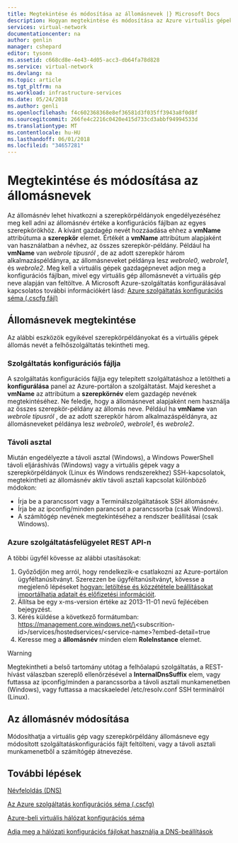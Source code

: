 ```yaml
---
title: Megtekintése és módosítása az állomásnevek |} Microsoft Docs
description: Hogyan megtekintése és módosítása az Azure virtuális gépek állomásnevek, webes és feldolgozói szerepkörök névfeloldás
services: virtual-network
documentationcenter: na
author: genlin
manager: cshepard
editor: tysonn
ms.assetid: c668cd8e-4e43-4d05-acc3-db64fa78d828
ms.service: virtual-network
ms.devlang: na
ms.topic: article
ms.tgt_pltfrm: na
ms.workload: infrastructure-services
ms.date: 05/24/2018
ms.author: genli
ms.openlocfilehash: f4c602368368e8ef36581d3f035ff3943a8f0d8f
ms.sourcegitcommit: 266fe4c2216c0420e415d733cd3abbf94994533d
ms.translationtype: MT
ms.contentlocale: hu-HU
ms.lasthandoff: 06/01/2018
ms.locfileid: "34657281"
---
```

# <a name="viewing-and-modifying-hostnames"></a>Megtekintése és módosítása az állomásnevek
Az állomásnév lehet hivatkozni a szerepkörpéldányok engedélyezéséhez meg kell adni az állomásnév értéke a konfigurációs fájlban az egyes szerepkörökhöz. A kívánt gazdagép nevét hozzáadása ehhez a **vmName** attribútuma a **szerepkör** elemet. Értékét a **vmName** attribútum alapjaként van használatban a névhez, az összes szerepkör-példány. Például ha **vmName** van *webrole típusról* , de az adott szerepkör három alkalmazáspéldányra, az állomásneveket példánya lesz *webrole0*, *webrole1*, és *webrole2*. Meg kell a virtuális gépek gazdagépnevet adjon meg a konfigurációs fájlban, mivel egy virtuális gép állomásnevét a virtuális gép neve alapján van feltöltve. A Microsoft Azure-szolgáltatás konfigurálásával kapcsolatos további információkért lásd: [Azure szolgáltatás konfigurációs séma (.cscfg fájl)](https://msdn.microsoft.com/library/azure/ee758710.aspx)

## <a name="viewing-hostnames"></a>Állomásnevek megtekintése
Az alábbi eszközök egyikével szerepkörpéldányokat és a virtuális gépek állomás nevét a felhőszolgáltatás tekintheti meg.

### <a name="service-configuration-file"></a>Szolgáltatás konfigurációs fájlja
A szolgáltatás konfigurációs fájlja egy telepített szolgáltatáshoz a letöltheti a **konfigurálása** panel az Azure-portálon a szolgáltatást. Majd kereshet a **vmName** az attribútum a **szerepkörnév** elem gazdagép nevének megtekintéséhez. Ne feledje, hogy a állomásnevet alapjaként nem használja az összes szerepkör-példány az állomás neve. Például ha **vmName** van *webrole típusról* , de az adott szerepkör három alkalmazáspéldányra, az állomásneveket példánya lesz *webrole0*, *webrole1*, és *webrole2*.

### <a name="remote-desktop"></a>Távoli asztal
Miután engedélyezte a távoli asztal (Windows), a Windows PowerShell távoli eljáráshívás (Windows) vagy a virtuális gépek vagy a szerepkörpéldányok (Linux és Windows rendszerekhez) SSH-kapcsolatok, megtekintheti az állomásnév aktív távoli asztali kapcsolat különböző módokon:

* Írja be a parancssort vagy a Terminálszolgáltatások SSH állomásnév.
* Írja be az ipconfig/minden parancsot a parancssorba (csak Windows).
* A számítógép nevének megtekintéséhez a rendszer beállításai (csak Windows).

### <a name="azure-service-management-rest-api"></a>Azure szolgáltatásfelügyelet REST API-n
A többi ügyfél kövesse az alábbi utasításokat:

1. Győződjön meg arról, hogy rendelkezik-e csatlakozni az Azure-portálon ügyféltanúsítványt. Szerezzen be ügyféltanúsítványt, kövesse a megjelenő lépéseket [hogyan: letöltése és közzététele beállításokat importálhatja adatait és előfizetési információit](https://msdn.microsoft.com/library/dn385850.aspx). 
2. Állítsa be egy x-ms-version értéke az 2013-11-01 nevű fejlécében bejegyzést.
3. Kérés küldése a következő formátumban: https://management.core.windows.net/\<subscrition-id\>/services/hostedservices/\<service-name\>?embed-detail=true
4. Keresse meg a **állomásnév** minden elem **RoleInstance** elemet.

> [!WARNING]
> Megtekintheti a belső tartomány utótag a felhőalapú szolgáltatás, a REST-hívást válaszban szereplő ellenőrzésével a **InternalDnsSuffix** elem, vagy futtassa az ipconfig/minden a parancssorba a távoli asztali munkamenetben (Windows), vagy futtassa a macskaeledel /etc/resolv.conf SSH terminálról (Linux).
> 
> 

## <a name="modifying-a-hostname"></a>Az állomásnév módosítása
Módosíthatja a virtuális gép vagy szerepkörpéldány állomásneve egy módosított szolgáltatáskonfigurációs fájlt feltölteni, vagy a távoli asztali munkamenetből a számítógép átnevezése.

## <a name="next-steps"></a>További lépések
[Névfeloldás (DNS)](virtual-networks-name-resolution-for-vms-and-role-instances.md)

[Az Azure szolgáltatás konfigurációs séma (.cscfg)](https://msdn.microsoft.com/library/windowsazure/ee758710.aspx)

[Azure-beli virtuális hálózat konfigurációs séma](http://go.microsoft.com/fwlink/?LinkId=248093)

[Adja meg a hálózati konfigurációs fájlokat használja a DNS-beállítások](virtual-networks-specifying-a-dns-settings-in-a-virtual-network-configuration-file.md)

